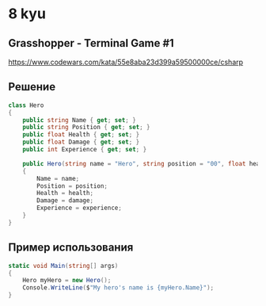 # 8 kyu

## Grasshopper - Terminal Game #1

https://www.codewars.com/kata/55e8aba23d399a59500000ce/csharp

## Решение 

```C#
class Hero
{
    public string Name { get; set; }
    public string Position { get; set; }
    public float Health { get; set; }
    public float Damage { get; set; }
    public int Experience { get; set; }

    public Hero(string name = "Hero", string position = "00", float health = 100, float damage = 5, int experience = 0)
    {
        Name = name;
        Position = position;
        Health = health;
        Damage = damage;
        Experience = experience;
    }
}
```
## Пример использования 

```C#
static void Main(string[] args)
{
    Hero myHero = new Hero();
    Console.WriteLine($"My hero's name is {myHero.Name}");
}
```